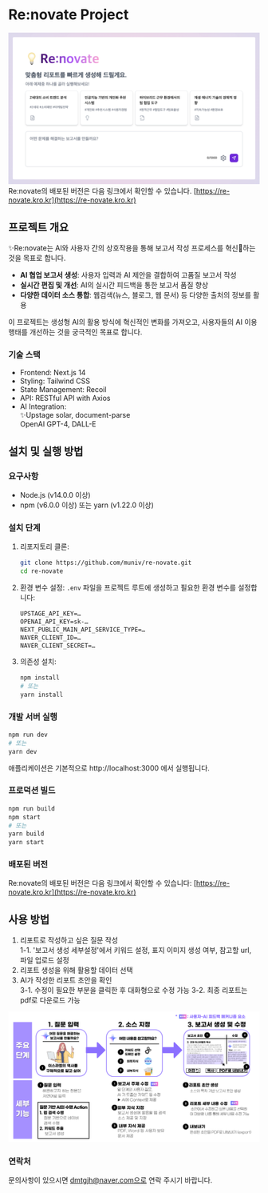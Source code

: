 # Re:novate Project

![Re-novate 첫 화면](./images/re-novate-home-screen.png)
Re:novate의 배포된 버전은 다음 링크에서 확인할 수 있습니다.  [https://re-novate.kro.kr](https://re-novate.kro.kr)



## 프로젝트 개요

✨Re:novate는 AI와 사용자 간의 상호작용을 통해 보고서 작성 프로세스를 혁신🚀하는 것을 목표로 합니다.

-  **AI 협업 보고서 생성**: 사용자 입력과 AI 제안을 결합하여 고품질 보고서 작성
-  **실시간 편집 및 개선**: AI의 실시간 피드백을 통한 보고서 품질 향상
-  **다양한 데이터 소스 통합**: 웹검색(뉴스, 블로그, 웹 문서) 등 다양한 출처의 정보를 활용

이 프로젝트는 생성형 AI의 활용 방식에 혁신적인 변화를 가져오고, 사용자들의 AI 이용 행태를 개선하는 것을 궁극적인 목표로 합니다.

### 기술 스택

- Frontend: Next.js 14
- Styling: Tailwind CSS
- State Management: Recoil
- API: RESTful API with Axios
- AI Integration:   
    ✨Upstage solar, document-parse  
    OpenAI GPT-4, DALL-E

## 설치 및 실행 방법

### 요구사항

- Node.js (v14.0.0 이상)
- npm (v6.0.0 이상) 또는 yarn (v1.22.0 이상)

### 설치 단계

1. 리포지토리 클론:
   ```bash
   git clone https://github.com/muniv/re-novate.git
   cd re-novate
   ```

2. 환경 변수 설정:
   `.env` 파일을 프로젝트 루트에 생성하고 필요한 환경 변수를 설정합니다:
   ```
   UPSTAGE_API_KEY=…
   OPENAI_API_KEY=sk-…
   NEXT_PUBLIC_MAIN_API_SERVICE_TYPE=…
   NAVER_CLIENT_ID=…
   NAVER_CLIENT_SECRET=…
   ```

3. 의존성 설치:
   ```bash
   npm install
   # 또는
   yarn install
   ```

### 개발 서버 실행

```bash
npm run dev
# 또는
yarn dev
```

애플리케이션은 기본적으로 http://localhost:3000 에서 실행됩니다.

### 프로덕션 빌드

```bash
npm run build
npm start
# 또는
yarn build
yarn start
```

### 배포된 버전

Re:novate의 배포된 버전은 다음 링크에서 확인할 수 있습니다: [https://re-novate.kro.kr](https://re-novate.kro.kr)




## 사용 방법

1. 리포트로 작성하고 싶은 질문 작성  
1-1. '보고서 생성 세부설정'에서 키워드 설정, 표지 이미지 생성 여부, 참고할 url, 파일 업로드 설정
2. 리포트 생성을 위해 활용할 데이터 선택
3. AI가 작성한 리포트 초안을 확인  
3-1. 수정이 필요한 부분을 클릭한 후 대화형으로 수정 가능
3-2. 최종 리포트는 pdf로 다운로드 가능

![Re-novate 사용 가이드](./images/re-novate-usage-guide.png)


### 연락처
문의사항이 있으시면 dmtgjh@naver.com으로 연락 주시기 바랍니다.

